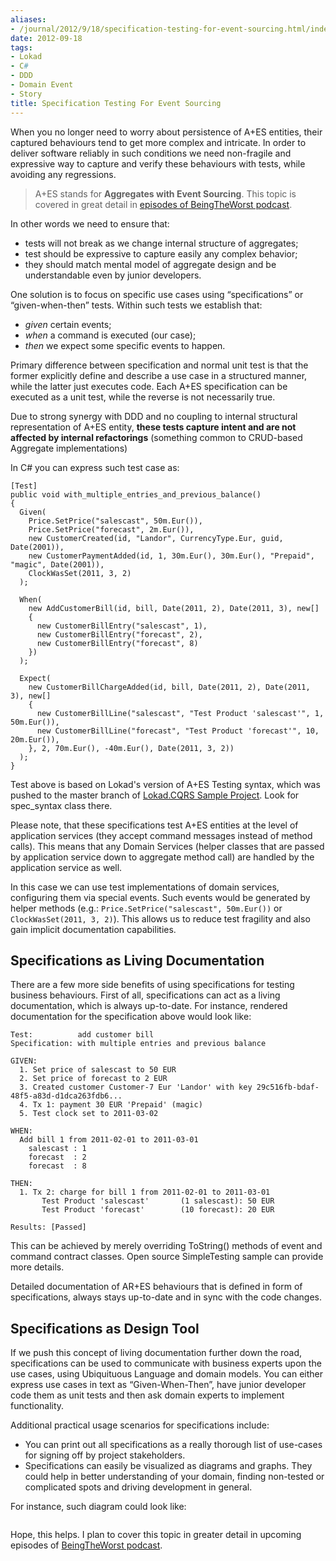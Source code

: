 ```yaml
---
aliases:
- /journal/2012/9/18/specification-testing-for-event-sourcing.html/index.html
date: 2012-09-18
tags:
- Lokad
- C#
- DDD
- Domain Event
- Story
title: Specification Testing For Event Sourcing
---
```

<p>When you no longer need to worry about persistence of A+ES entities, their captured behaviours tend to get more complex and intricate. In order to deliver software reliably in such conditions we need non-fragile and expressive way to capture and verify these behaviours with tests, while avoiding any regressions. </p>

<blockquote>
  <p>A+ES stands for <strong>Aggregates with Event Sourcing</strong>. This topic is covered in great detail in <a href="http://beingtheworst.com/category/podcasts">episodes of BeingTheWorst podcast</a>.</p>
</blockquote>

<p>In other words we need to ensure that:</p>

<ul>
<li>tests will not break as we change internal structure of aggregates;</li>
<li>test should be expressive to capture easily any complex behavior;</li>
<li>they should match mental model of aggregate design and be understandable even by junior developers.</li>
</ul>

<p>One solution is to focus on specific use cases using “specifications” or “given-when-then” tests. Within such tests we establish that:</p>

<ul>
<li><em>given</em> certain events;</li>
<li><em>when</em> a command is executed (our case);</li>
<li><em>then</em> we expect some specific events to happen.</li>
</ul>

<p>Primary difference between specification and normal unit test is that the former explicitly define and describe a use case in a structured manner, while the latter just executes code. Each A+ES specification can be executed as a unit test, while the reverse is not necessarily true.</p>

<p>Due to strong synergy with DDD and no coupling to internal structural representation of A+ES entity, <strong>these tests capture intent and are not affected by internal refactorings</strong> (something common to CRUD-based Aggregate implementations)</p>

<p>In C# you can express such test case as:</p>

<pre><code>[Test]
public void with_multiple_entries_and_previous_balance()
{
  Given(
    Price.SetPrice("salescast", 50m.Eur()),
    Price.SetPrice("forecast", 2m.Eur()),
    new CustomerCreated(id, "Landor", CurrencyType.Eur, guid, Date(2001)),
    new CustomerPaymentAdded(id, 1, 30m.Eur(), 30m.Eur(), "Prepaid", "magic", Date(2001)),
    ClockWasSet(2011, 3, 2)
  );

  When(
    new AddCustomerBill(id, bill, Date(2011, 2), Date(2011, 3), new[]
    {
      new CustomerBillEntry("salescast", 1),
      new CustomerBillEntry("forecast", 2),
      new CustomerBillEntry("forecast", 8)
    })
  );

  Expect(
    new CustomerBillChargeAdded(id, bill, Date(2011, 2), Date(2011, 3), new[]
    {
      new CustomerBillLine("salescast", "Test Product 'salescast'", 1, 50m.Eur()),
      new CustomerBillLine("forecast", "Test Product 'forecast'", 10, 20m.Eur()),
    }, 2, 70m.Eur(), -40m.Eur(), Date(2011, 3, 2))
  );
}
</code></pre>

<p>Test above is based on Lokad's version of A+ES Testing syntax, which was pushed to the master branch of <a href="https://github.com/Lokad/lokad-cqrs">Lokad.CQRS Sample Project</a>. Look for spec_syntax class there.</p>

<p>Please note, that these specifications test A+ES entities at the level of application services (they accept command messages instead of method calls). This means that any Domain Services (helper classes that are passed by application service down to aggregate method call) are handled by the application service as well. </p>

<p>In this case we can use test implementations of domain services, configuring them via special events. Such events would be generated by helper methods (e.g.: <code>Price.SetPrice("salescast", 50m.Eur())</code> or <code>ClockWasSet(2011, 3, 2)</code>). This allows us to reduce test fragility and also gain implicit documentation capabilities.</p>

<h2>Specifications as Living Documentation</h2>

<p>There are a few more side benefits of using specifications for testing business behaviours. First of all, specifications can act as a living documentation, which is always up-to-date. For instance, rendered documentation for the specification above would look like:</p>

<pre><code>Test:          add customer bill
Specification: with multiple entries and previous balance

GIVEN:
  1. Set price of salescast to 50 EUR
  2. Set price of forecast to 2 EUR
  3. Created customer Customer-7 Eur 'Landor' with key 29c516fb-bdaf-48f5-a83d-d1dca263fdb6...
  4. Tx 1: payment 30 EUR 'Prepaid' (magic)
  5. Test clock set to 2011-03-02

WHEN:
  Add bill 1 from 2011-02-01 to 2011-03-01
    salescast : 1
    forecast  : 2
    forecast  : 8

THEN:
  1. Tx 2: charge for bill 1 from 2011-02-01 to 2011-03-01
       Test Product 'salescast'       (1 salescast): 50 EUR
       Test Product 'forecast'        (10 forecast): 20 EUR

Results: [Passed]
</code></pre>

<p>This can be achieved by merely overriding ToString() methods of event and command contract classes. Open source SimpleTesting sample can provide more details.</p>

<p>Detailed documentation of AR+ES behaviours that is defined in form of specifications, always stays up-to-date and in sync with the code changes.</p>

<h2>Specifications as Design Tool</h2>

<p>If we push this concept of living documentation further down the road, specifications can be used to communicate with business experts upon the use cases, using Ubiquituous Language and domain models. You can either express use cases in text as “Given-When-Then”, have junior developer code them as unit tests and then ask domain experts to implement functionality.</p>

<p>Additional practical usage scenarios for specifications include:</p>

<ul>
<li>You can print out all specifications as a really thorough list of use-cases for signing off by project stakeholders.</li>
<li>Specifications can easily be visualized as diagrams and graphs. They could help in better understanding of your domain, finding non-tested or complicated spots and driving development in general. </li>
</ul>

<p>For instance, such diagram could look like:</p>

<p><span class="full-image-block ssNonEditable"><span><img src="/storage/uploads/2012/09/2012-09-18_103700.png?__SQUARESPACE_CACHEVERSION=1347943056122" alt=""/></span></span></p>

<p>Hope, this helps. I plan to cover this topic in greater detail in upcoming episodes of <a href="http://beingtheworst.com/">BeingTheWorst podcast</a>.</p>

